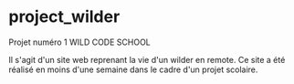 # project_wilder
Projet numéro 1 WILD CODE SCHOOL

Il s'agit d'un site web reprenant la vie d'un wilder en remote.
Ce site a été réalisé en moins d'une semaine dans le cadre d'un projet scolaire.
